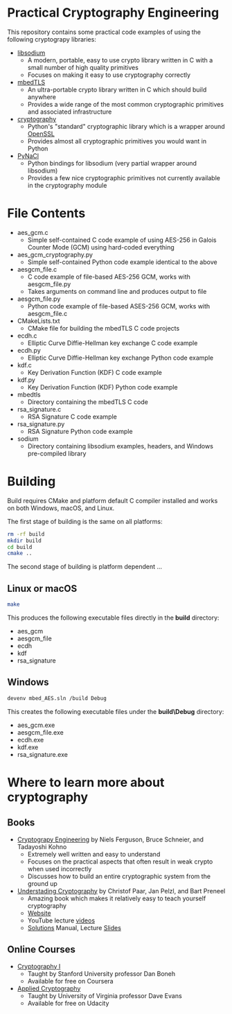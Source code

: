 Practical Cryptography Engineering
==================================
This repository contains some practical code examples of using the following cryptograpy libraries:
* [libsodium](https://github.com/jedisct1/libsodium)
    * A modern, portable, easy to use crypto library written in C with a small number of high quality primitives
    * Focuses on making it easy to use cryptography correctly
* [mbedTLS](https://github.com/ARMmbed/mbedtls)
    * An ultra-portable crypto library written in C which should build anywhere
    * Provides a wide range of the most common cryptographic primitives and associated infrastructure
* [cryptography](https://github.com/pyca/cryptography)
    * Python's "standard" cryptographic library which is a wrapper around [OpenSSL](https://www.openssl.org)
    * Provides almost all cryptographic primitives you would want in Python
* [PyNaCl](https://github.com/pyca/pynacl)
    * Python bindings for libsodium (very partial wrapper around libsodium)
    * Provides a few nice cryptographic primitives not currently available in the cryptography module


File Contents
=============
* aes_gcm.c
    * Simple self-contained C code example of using AES-256 in Galois Counter Mode (GCM) using hard-coded everything
* aes_gcm_cryptography.py
    * Simple self-contained Python code example identical to the above
* aesgcm_file.c
    * C code example of file-based AES-256 GCM, works with aesgcm_file.py
    * Takes arguments on command line and produces output to file
* aesgcm_file.py
    * Python code example of file-based ASES-256 GCM, works with aesgcm_file.c
* CMakeLists.txt
    * CMake file for building the mbedTLS C code projects
* ecdh.c
    * Elliptic Curve Diffie-Hellman key exchange C code example
* ecdh.py
    * Elliptic Curve Diffie-Hellman key exchange Python code example
* kdf.c
    * Key Derivation Function (KDF) C code example
* kdf.py
    * Key Derivation Function (KDF) Python code example
* mbedtls
    * Directory containing the mbedTLS C code
* rsa_signature.c
    * RSA Signature C code example
* rsa_signature.py
    * RSA Signature Python code example
* sodium
    * Directory containing libsodium examples, headers, and Windows pre-compiled library


Building
========

Build requires CMake and platform default C compiler installed and works on both Windows, macOS, and Linux.

The first stage of building is the same on all platforms:

```bash
rm -rf build
mkdir build
cd build
cmake ..
```

The second stage of building is platform dependent ...

Linux or macOS
--------------
```bash
make
```

This produces the following executable files directly in the **build** directory:

* aes_gcm
* aesgcm_file
* ecdh
* kdf
* rsa_signature

Windows
-------
```bash
devenv mbed_AES.sln /build Debug
```
This creates the following executable files under the **build\Debug** directory:

* aes_gcm.exe
* aesgcm_file.exe
* ecdh.exe
* kdf.exe
* rsa_signature.exe


Where to learn more about cryptography
======================================

Books
-----

* [Cryptograpy Engineering](https://www.amazon.com/Cryptography-Engineering-Principles-Practical-Applications/dp/0470474246)
by Niels Ferguson, Bruce Schneier, and Tadayoshi Kohno
    * Extremely well written and easy to understand
    * Focuses on the practical aspects that often result in weak crypto when used incorrectly
    * Discusses how to build an entire cryptographic system from the ground up
* [Understading Cryptography](https://www.amazon.com/Understanding-Cryptography-Textbook-Students-Practitioners/dp/3642041000)
by Christof Paar, Jan Pelzl, and Bart Preneel
    * Amazing book which makes it relatively easy to teach yourself cryptography
    * [Website](http://www.crypto-textbook.com)
    * YouTube lecture [videos](https://www.youtube.com/watch?v=2aHkqB2-46k&list=PL6N5qY2nvvJE8X75VkXglSrVhLv1tVcfy)
    * [Solutions](http://wiki.crypto.rub.de/Buch/en/download/Understanding_Cryptography_Odd_Solutions.pdf) Manual,
    Lecture [Slides](http://wiki.crypto.rub.de/Buch/en/slides.php)
    
Online Courses    
--------------

* [Cryptography I](https://www.coursera.org/learn/crypto)
    * Taught by Stanford University professor Dan Boneh
    * Available for free on Coursera
* [Applied Cryptography](https://www.udacity.com/course/applied-cryptography--cs387)
    * Taught by University of Virginia professor Dave Evans
    * Available for free on Udacity
